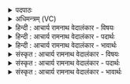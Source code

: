 <details><summary>पदपाठः</summary>

प्र꣢। दै꣡वो꣢꣯दासः। दै꣡वः꣢꣯। दा꣣सः। अग्निः꣢। दे꣣वः꣢। इ꣡न्द्रः꣢꣯। न। म꣣ज्म꣡ना꣢। अ꣡नु꣢꣯। मा꣣त꣡र꣢म्। पृ꣣थिवी꣢म्। वि। वा꣣वृते। तस्थौ꣣। ना꣡क꣢꣯स्य। श꣡र्म꣢꣯णि। १५१७।
</details>

<details><summary>अधिमन्त्रम् (VC)</summary>

- अग्निः
- सौभरि: काण्व:
- बृहती
- मध्यमः
</details>

<details><summary>हिन्दी : आचार्य रामनाथ वेदालंकार - विषयः</summary>

तृतीय ऋचा की पूर्वार्चिक में ५१ क्रमाङ्क पर परमात्मा की महिमा के विषय में व्याख्या की गयी थी। यहाँ परमात्मा और राजा दोनों का विषय कहते हैं।
</details>

<details><summary>हिन्दी : आचार्य रामनाथ वेदालंकार - पदार्थः</summary>

पदार्थान्वयभाषाः -  (दैवोदासः) आनन्द का दाता, (देवः) प्रकाशक (अग्निः) अग्रनायक जगदीश्वर वा राजा (इन्द्रः न) सूर्य के समान (मज्मना) बल से (मातरं पृथिवीम्) माता के समान पालन करनेवाली भूमि को (अनु विवावृते) अनुकूलता से पालता है और (नाकस्य) सुख की (शर्मणि) रक्षा में (तस्थौ) उद्यत रहता है ॥३॥ यहाँ उपमालङ्कार है ॥३॥
</details>

<details><summary>हिन्दी : आचार्य रामनाथ वेदालंकार - भावार्थः</summary>

भावार्थभाषाः -  जैसे जगदीश्वर प्रजाओं को योगक्षेम प्रदान करता है और भूमि का पालन करता है,वैसे ही राजा भी करे ॥३॥
</details>

<details><summary>संस्कृत : आचार्य रामनाथ वेदालंकार - विषयः</summary>

तृतीया ऋक् पूर्वार्चिके ५१ क्रमाङ्के परमात्मविषये व्याख्याता। अत्र परमात्मनृपत्योरुभयोर्विषय उच्यते।
</details>

<details><summary>संस्कृत : आचार्य रामनाथ वेदालंकार - पदार्थः</summary>

पदार्थान्वयभाषाः -  (दैवोदासः) दासति ददातीति दासः। दिवः आनन्दस्य दासः दाता दिवोदासः, स एव दैवोदासः। [दासतिः ददातिकर्मा। निघं० ३।२०। दीव्यतिरत्र मोदार्थः स्वार्थिकस्तद्धितप्रत्ययः।] (देवः) प्रकाशकः (अग्निः) अग्रनायकः जगदीश्वरो नृपतिर्वा (इन्द्रः न) सूर्यः इव (मज्मना) बलेन (मातरं पृथिवीम्) मातृवत् पालयित्रीं भूमिम् (अनु वि वावृते) अनुकूलतया पालयति, किञ्च (नाकस्य) सुखस्य (शर्मणि) रक्षणे (तस्थौ) तिष्ठति ॥३॥ अत्रोपमालङ्कारः ॥३॥
</details>

<details><summary>संस्कृत : आचार्य रामनाथ वेदालंकार - भावार्थः</summary>

भावार्थभाषाः -  यथा जगदीश्वरः प्रजाभ्यो योगक्षेमं प्रयच्छति भूमिं च पालयति,तथैव नृपतिरपि कुर्यात् ॥३॥
</details>